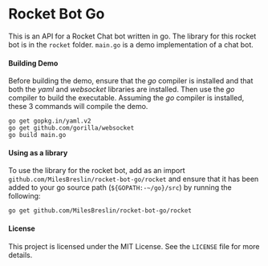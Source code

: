 # Rocket Bot Go

This is an API for a Rocket Chat bot written in go. The library for this rocket bot is in the `rocket` folder. `main.go` is a demo implementation of a chat bot.

#### Building Demo

Before building the demo, ensure that the _go_ compiler is installed and that both the _yaml_ and _websocket_ libraries are installed. Then use the _go_ compiler to build the executable. Assuming the _go_ compiler is installed, these 3 commands will compile the demo.

```
go get gopkg.in/yaml.v2
go get github.com/gorilla/websocket
go build main.go
```

#### Using as a library

To use the library for the rocket bot, add as an import `github.com/MilesBreslin/rocket-bot-go/rocket` and ensure that it has been added to your go source path (`${GOPATH:-~/go}/src`) by running the following:
```
go get github.com/MilesBreslin/rocket-bot-go/rocket
```

#### License

This project is licensed under the MIT License. See the `LICENSE` file for more details.